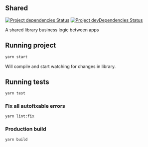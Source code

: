 ## Shared

[![Project dependencies Status](https://david-dm.org/Neufund/platform-frontend/status.svg?path=packages/shared)](https://david-dm.org/Neufund/platform-frontend?path=packages/shared)
[![Project devDependencies Status](https://david-dm.org/Neufund/platform-frontend/dev-status.svg?path=packages/shared)](https://david-dm.org/Neufund/platform-frontend?type=dev&path=packages/shared)

A shared library business logic between apps

## Running project

```bash
yarn start
```

Will compile and start watching for changes in library.

## Running tests

```bash
yarn test
```

### Fix all autofixable errors

```bash
yarn lint:fix
```

### Production build

```bash
yarn build
```
